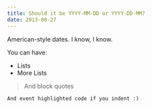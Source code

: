 ```yaml
---
title: Should it be YYYY-MM-DD or YYYY-DD-MM?
date: 2013-08-27
---
```

American-style dates. I know, I know.

You can have:
* Lists
* More Lists

> And block quotes

    And event highlighted code if you indent :)

